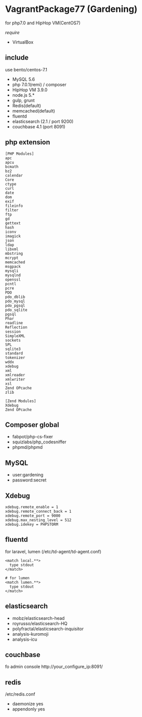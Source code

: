 # VagrantPackage77 (Gardening)
for php7.0 and HipHop VM(CentOS7)

*require*
 - VirtualBox

## include
use bento/centos-7.1

 - MySQL 5.6
 - php 7.0.1(remi) / composer
 - HipHop VM 3.9.0
 - node.js 5.*
 - gulp, grunt
 - Redis(default)
 - memcached(default)
 - fluentd
 - elasticsearch (2.1 / port 9200)
 - couchbase 4.1 (port 8091)

## php extension

```
[PHP Modules]
apc
apcu
bcmath
bz2
calendar
Core
ctype
curl
date
dom
exif
fileinfo
filter
ftp
gd
gettext
hash
iconv
imagick
json
ldap
libxml
mbstring
mcrypt
memcached
msgpack
mysqli
mysqlnd
openssl
pcntl
pcre
PDO
pdo_dblib
pdo_mysql
pdo_pgsql
pdo_sqlite
pgsql
Phar
readline
Reflection
session
SimpleXML
sockets
SPL
sqlite3
standard
tokenizer
wddx
xdebug
xml
xmlreader
xmlwriter
xsl
Zend OPcache
zlib

[Zend Modules]
Xdebug
Zend OPcache
```

## Composer global

 - fabpot/php-cs-fixer
 - squizlabs/php_codesniffer
 - phpmd/phpmd

## MySQL

 - user:gardening
 - password:secret

## Xdebug

```
xdebug.remote_enable = 1
xdebug.remote_connect_back = 1
xdebug.remote_port = 9000
xdebug.max_nesting_level = 512
xdebug.idekey = PHPSTORM
```

## fluentd
for laravel, lumen (/etc/td-agent/td-agent.conf)

```
<match local.**>
  type stdout
</match>

# for lumen
<match lumen.**>
  type stdout
</match>
```

## elasticsearch

 - mobz/elasticsearch-head
 - royrusso/elasticsearch-HQ
 - polyfractal/elasticsearch-inquisitor
 - analysis-kuromoji
 - analysis-icu

## couchbase

fo admin console
http://your_configure_ip:8091/

## redis
/etc/redis.conf
 - daemonize yes
 - appendonly yes
